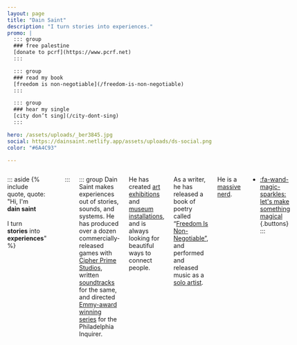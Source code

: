 ```yaml
---
layout: page
title: "Dain Saint"
description: "I turn stories into experiences."
promo: |
  ::: group
  ### free palestine
  [donate to pcrf](https://www.pcrf.net)
  :::

  ::: group
  ### read my book
  [freedom is non-negotiable](/freedom-is-non-negotiable)
  :::

  ::: group
  ### hear my single
  [city don’t sing](/city-dont-sing)
  :::

hero: /assets/uploads/_ber3845.jpg
social: https://dainsaint.netlify.app/assets/uploads/ds-social.png
color: "#6A4C93"

---
```

<style>
  .project-info {
    display: none;
  }
</style>

<div class="columns">

::: aside
{% include quote, quote: "Hi, I'm<br/>**dain saint**<br/><br/>I turn<br/>**stories** into<br/>**experiences**" %}
***

:::


::: group
Dain Saint makes experiences out of stories, sounds, and systems. He has produced over a dozen commercially-released games with [Cipher Prime Studios](https://cipherprime.com), written [soundtracks](https://cipherprime.bandcamp.com) for the same, and directed [Emmy-award winning series](https://inquirer.com/wildestdreams) for the Philadelphia Inquirer. 

He has created [art exhibitions](https://wevetraveledsofar.com) and [museum installations](https://www.phillyseaport.org/exhibits/river-alive/), and is always looking for beautiful ways to connect people.

As a writer, he has released a book of poetry called “[Freedom Is Non-Negotiable”](/freedom-is-non-negotiable), and performed and released music as a [solo artist](/city-dont-sing).

He is a [massive nerd](https://dainsaint.bandcamp.com/album/pieces-of-8).


* [:fa-wand-magic-sparkles: let's make something magical](/collab)
{.buttons}
:::

</div>